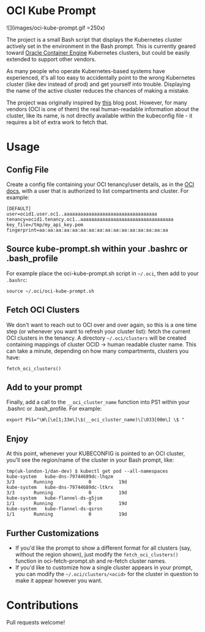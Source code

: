 # OCI Kube Prompt

![](images/oci-kube-prompt.gif =250x)

The project is a small Bash script that displays the Kubernetes cluster actively set in the environment in the Bash prompt.
This is currently geared toward [Oracle Container Engine](https://cloud.oracle.com/containers/kubernetes-engine) Kubernetes
clusters, but could be easily extended to support other vendors.

As many people who operate Kubernetes-based systems have experienced, it's all too easy to accidentally point to the
wrong Kubernetes cluster (like dev instead of prod) and get yourself into trouble.  Displaying the name of the active
cluster reduces the chances of making a mistake.

The project was originally inspired by [this](https://pracucci.com/display-the-current-kubelet-context-in-the-bash-prompt.html)
blog post.  However, for many vendors (OCI is one of them) the real human-readable information about the cluster, like its
name, is not directly available within the kubeconfig file - it requires a bit of extra work to fetch that.

# Usage

## Config File
Create a config file containing your OCI tenancy/user details, as in the
[OCI docs](https://docs.cloud.oracle.com/iaas/Content/API/Concepts/sdkconfig.htm), with a user that is authorized to list
compartments and cluster.  For example:

```
[DEFAULT]
user=ocid1.user.oc1..aaaaaaaaaaaaaaaaaaaaaaaaaaaaaaaaaa
tenancy=ocid1.tenancy.oc1..aaaaaaaaaaaaaaaaaaaaaaaaaaaaaaaaaa
key_file=/tmp/my_api_key.pem
fingerprint=aa:aa:aa:aa:aa:aa:aa:aa:aa:aa:aa:aa:aa:aa:aa:aa
```

## Source kube-prompt.sh within your .bashrc or .bash_profile

For example place the oci-kube-prompt.sh script in `~/.oci`, then add to your `.bashrc`:

```
source ~/.oci/oci-kube-prompt.sh
```

## Fetch OCI Clusters

We don't want to reach out to OCI over and over again, so this is a one time step (or whenever you want to refresh your
cluster list): fetch the current OCI clusters in the tenancy.  A directory `~/.oci/clusters` will be created containing
mappings of cluster OCID -> human readable cluster name.  This can take a minute, depending on how many compartments,
clusters you have:

```
fetch_oci_clusters()
```

## Add to your prompt

Finally, add a call to the `__oci_cluster_name` function into PS1 within your .bashrc or .bash_profile.  For example:

```
export PS1="\W\[\e[1;33m\]\$(__oci_cluster_name)\[\033[00m\] \$ "
```

## Enjoy

At this point, whenever your KUBECONFIG is pointed to an OCI cluster, you'll see the region/name of the cluster in your
Bash prompt, like:

```
tmp(uk-london-1/dan-dev) $ kubectl get pod --all-namespaces
kube-system   kube-dns-79744689dc-lhqzm                                         3/3       Running             0          19d
kube-system   kube-dns-79744689dc-ltkrx                                         3/3       Running             0          19d
kube-system   kube-flannel-ds-g5jsm                                             1/1       Running             0          19d
kube-system   kube-flannel-ds-qsrsn                                             1/1       Running             0          19d
```

## Further Customizations

- If you'd like the prompt to show a different format for all clusters (say, without the region shown), just modify the
 `fetch_oci_clusters()` function in oci-fetch-prompt.sh and re-fetch cluster names.
- If you'd like to customize how a single cluster appears in your prompt, you can modify the `~/.oci/clusters/<ocid>`
 for the cluster in question to make it appear however you want.

# Contributions

Pull requests welcome!